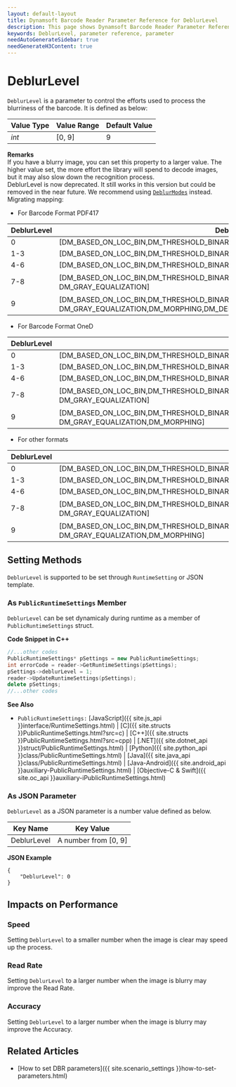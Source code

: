 ```yaml
---
layout: default-layout
title: Dynamsoft Barcode Reader Parameter Reference for DeblurLevel
description: This page shows Dynamsoft Barcode Reader Parameter Reference for DeblurLevel.
keywords: DeblurLevel, parameter reference, parameter
needAutoGenerateSidebar: true
needGenerateH3Content: true
---
```



# DeblurLevel 

`DeblurLevel` is a parameter to control the efforts used to process the blurriness of the barcode. It is defined as below:

| Value Type | Value Range | Default Value |
| ---------- | ----------- | ------------- |
| *int* | [0, 9] | 9 |


**Remarks**  
If you have a blurry image, you can set this property to a larger value. The higher value set, the more effort the library will spend to decode images, but it may also slow down the recognition process.<br>
DeblurLevel is now deprecated. It still works in this version but could be removed in the near future. We recommend using [`DeblurModes`](DeblurModes.md#deblurmodes) instead. Migrating mapping:

- For Barcode Format PDF417  

| DeblurLevel |	DeblurModes |  
| ----------- | ------------------- |  
| 0 | [DM_BASED_ON_LOC_BIN,DM_THRESHOLD_BINARIZATION] |
| 1-3 | [DM_BASED_ON_LOC_BIN,DM_THRESHOLD_BINARIZATION,DM_DIRECT_BINARIZATION] |
| 4-6 | [DM_BASED_ON_LOC_BIN,DM_THRESHOLD_BINARIZATION,DM_DIRECT_BINARIZATION,DM_SMOOTHING] |
| 7-8 | [DM_BASED_ON_LOC_BIN,DM_THRESHOLD_BINARIZATION,DM_DIRECT_BINARIZATION,DM_SMOOTHING，DM_GRAY_EQUALIZATION] |
| 9 | [DM_BASED_ON_LOC_BIN,DM_THRESHOLD_BINARIZATION,DM_DIRECT_BINARIZATION,DM_SMOOTHING，DM_GRAY_EQUALIZATION,DM_MORPHING,DM_DEEP_ANALYSIS] |

- For Barcode Format OneD  

| DeblurLevel |	DeblurModes |
| ----------- | ------------------- |
| 0 | [DM_BASED_ON_LOC_BIN,DM_THRESHOLD_BINARIZATION,DM_THRESHOLD_BINARIZATION] |
| 1-3 | [DM_BASED_ON_LOC_BIN,DM_THRESHOLD_BINARIZATION,DM_THRESHOLD_BINARIZATION,DM_DIRECT_BINARIZATION] |
| 4-6 | [DM_BASED_ON_LOC_BIN,DM_THRESHOLD_BINARIZATION,DM_THRESHOLD_BINARIZATION,DM_DIRECT_BINARIZATION,DM_SMOOTHING] |
| 7-8 | [DM_BASED_ON_LOC_BIN,DM_THRESHOLD_BINARIZATION,DM_THRESHOLD_BINARIZATION,DM_DIRECT_BINARIZATION,DM_SMOOTHING，DM_GRAY_EQUALIZATION] |
| 9 | [DM_BASED_ON_LOC_BIN,DM_THRESHOLD_BINARIZATION,DM_THRESHOLD_BINARIZATION,DM_DIRECT_BINARIZATION,DM_DEEP_ANALYSIS,DM_SMOOTHING，DM_GRAY_EQUALIZATION,DM_MORPHING] |

- For other formats

| DeblurLevel |	DeblurModes |
| ----------- | ------------------- |
| 0 | [DM_BASED_ON_LOC_BIN,DM_THRESHOLD_BINARIZATION] |
| 1-3 | [DM_BASED_ON_LOC_BIN,DM_THRESHOLD_BINARIZATION,DM_DIRECT_BINARIZATION] |
| 4-6 | [DM_BASED_ON_LOC_BIN,DM_THRESHOLD_BINARIZATION,DM_DIRECT_BINARIZATION,DM_SMOOTHING] |
| 7-8 | [DM_BASED_ON_LOC_BIN,DM_THRESHOLD_BINARIZATION,DM_DIRECT_BINARIZATION,DM_SMOOTHING，DM_GRAY_EQUALIZATION] |
| 9 | [DM_BASED_ON_LOC_BIN,DM_THRESHOLD_BINARIZATION,DM_DIRECT_BINARIZATION,DM_DEEP_ANALYSIS,DM_SMOOTHING，DM_GRAY_EQUALIZATION,DM_MORPHING] |


    
## Setting Methods
`DeblurLevel` is supported to be set through `RuntimeSetting` or JSON template.

### As `PublicRuntimeSettings` Member
`DeblurLevel` can be set dynamicaly during runtime as a member of `PublicRuntimeSettings` struct.


**Code Snippet in C++**
```cpp
//...other codes
PublicRuntimeSettings* pSettings = new PublicRuntimeSettings;
int errorCode = reader->GetRuntimeSettings(pSettings);
pSettings->deblurLevel = 1;
reader->UpdateRuntimeSettings(pSettings);
delete pSettings;
//...other codes
```



**See Also**      
- `PublicRuntimeSettings:` [JavaScript]({{ site.js_api }}interface/RuntimeSettings.html) \| [C]({{ site.structs }}PublicRuntimeSettings.html?src=c) \| [C++]({{ site.structs }}PublicRuntimeSettings.html?src=cpp) \| [.NET]({{ site.dotnet_api }}struct/PublicRuntimeSettings.html) \| [Python]({{ site.python_api }}class/PublicRuntimeSettings.html) \| [Java]({{ site.java_api }}class/PublicRuntimeSettings.html) \| [Java-Android]({{ site.android_api }}auxiliary-PublicRuntimeSettings.html) \| [Objective-C & Swift]({{ site.oc_api }}auxiliary-iPublicRuntimeSettings.html)


### As JSON Parameter
`DeblurLevel` as a JSON parameter is a number value defined as below.   

| Key Name | Key Value |
| -------- | --------- |
| DeblurLevel | A number from [0, 9] |


**JSON Example**   
```
{
    "DeblurLevel": 0
}
```


## Impacts on Performance
### Speed
Setting `DeblurLevel` to a smaller number when the image is clear may speed up the process.

### Read Rate
Setting `DeblurLevel` to a larger number when the image is blurry may improve the Read Rate. 

### Accuracy
Setting `DeblurLevel` to a larger number when the image is blurry may improve the Accuracy. 

## Related Articles
- [How to set DBR parameters]({{ site.scenario_settings }}how-to-set-parameters.html)